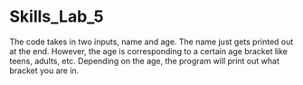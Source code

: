 # Skills_Lab_5
The code takes in two inputs, name and age. The name just gets printed out at the end. However, the age is corresponding to a certain age bracket like teens, adults, etc. Depending on the age, the program will print out what bracket you are in.  

